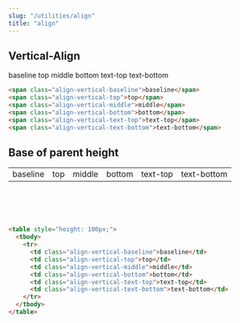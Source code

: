 ```yaml
---
slug: "/utilities/align"
title: "align"
---
```


## Vertical-Align
<div class="card">
<div class="card-body">
<span class="align-vertical-baseline">baseline</span>
<span class="align-vertical-top">top</span>
<span class="align-vertical-middle">middle</span>
<span class="align-vertical-bottom">bottom</span>
<span class="align-vertical-text-top">text-top</span>
<span class="align-vertical-text-bottom">text-bottom</span>

```html
<span class="align-vertical-baseline">baseline</span>
<span class="align-vertical-top">top</span>
<span class="align-vertical-middle">middle</span>
<span class="align-vertical-bottom">bottom</span>
<span class="align-vertical-text-top">text-top</span>
<span class="align-vertical-text-bottom">text-bottom</span>
```
</div>
</div>

## Base of parent height
<div class="card">
<div class="card-body">
<table style="height: 100px;">
  <tbody>
	<tr>
	  <td class="align-vertical-baseline">baseline</td>
	  <td class="align-vertical-top">top</td>
	  <td class="align-vertical-middle">middle</td>
	  <td class="align-vertical-bottom">bottom</td>
	  <td class="align-vertical-text-top">text-top</td>
	  <td class="align-vertical-text-bottom">text-bottom</td>
	</tr>
  </tbody>
</table>

```html
<table style="height: 100px;">
  <tbody>
	<tr>
	  <td class="align-vertical-baseline">baseline</td>
	  <td class="align-vertical-top">top</td>
	  <td class="align-vertical-middle">middle</td>
	  <td class="align-vertical-bottom">bottom</td>
	  <td class="align-vertical-text-top">text-top</td>
	  <td class="align-vertical-text-bottom">text-bottom</td>
	</tr>
  </tbody>
</table>
```
</div>
</div>
